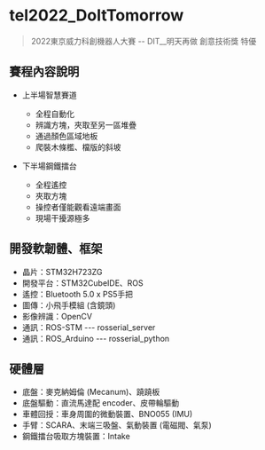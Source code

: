 # tel2022_DoItTomorrow 
> 2022東京威力科創機器人大賽  -- DIT__明天再做
> 創意技術獎 特優

## 賽程內容說明
* 上半場智慧賽道
  * 全程自動化
  * 辨識方塊，夾取至另一區堆疊
  * 通過顏色區域地板
  * 爬裝木條檻、檔版的斜坡


* 下半場鋼鐵擂台
  * 全程遙控
  * 夾取方塊
  * 操控者僅能觀看遠端畫面
  * 現場干擾源極多

## 開發軟韌體、框架
* 晶片：STM32H723ZG
* 開發平台：STM32CubeIDE、ROS
* 遙控：Bluetooth 5.0 x PS5手把
* 圖傳：小飛手模組 (含鏡頭)
* 影像辨識：OpenCV
* 通訊：ROS-STM --- rosserial_server
* 通訊：ROS_Arduino --- rosserial_python  

## 硬體層
* 底盤：麥克納姆倫 (Mecanum)、蹺蹺板
* 底盤驅動：直流馬達配 encoder、皮帶輪驅動
* 車體回授：車身周圍的微動裝置、BNO055 (IMU)
* 手臂：SCARA、末端三吸盤、氣動裝置 (電磁閥、氣泵)
* 鋼鐵擂台吸取方塊裝置：Intake
